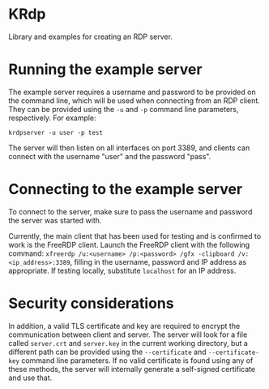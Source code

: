 # KRdp

Library and examples for creating an RDP server.

# Running the example server

The example server requires a username and password to be provided on the command line, which will be used when connecting from an RDP client. They can be provided using the `-u` and `-p` command line parameters, respectively. For example:

```
krdpserver -u user -p test
```

The server will then listen on all interfaces on port 3389, and clients can connect with the username "user" and the password "pass".

# Connecting to the example server

To connect to the server, make sure to pass the username and password the server was started with.

Currently, the main client that has been used for testing and is confirmed to work is the FreeRDP client. Launch the FreeRDP client with the following command: `xfreerdp /u:<username> /p:<password> /gfx -clipboard /v:<ip_address>:3389`, filling in the username, password and IP address as appropriate. If testing locally, substitute `localhost` for an IP address.

# Security considerations

In addition, a valid TLS certificate and key are required to encrypt the communication between client and server. The server will look for a file called `server.crt` and `server.key` in the current working directory, but a different path can be provided using the `--certificate` and `--certificate-key` command line parameters. If no valid certificate is found using any of these methods, the server will internally generate a self-signed certificate and use that.

